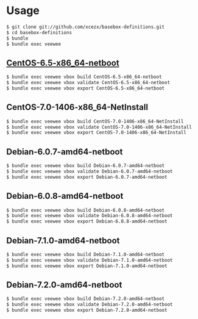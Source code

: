 Usage
=====

```sh
$ git clone git://github.com/xcezx/basebox-definitions.git
$ cd basebox-definitions
$ bundle
$ bundle exec veewee
```

[CentOS-6.5-x86_64-netboot](https://atlas.hashicorp.com/xcezx/boxes/CentOS-6.5-x86_64-netboot)
-------------------------------------------

```sh
$ bundle exec veewee vbox build CentOS-6.5-x86_64-netboot
$ bundle exec veewee vbox validate CentOS-6.5-x86_64-netboot
$ bundle exec veewee vbox export CentOS-6.5-x86_64-netboot
```

CentOS-7.0-1406-x86_64-NetInstall
-------------------------------------------

```sh
$ bundle exec veewee vbox build CentOS-7.0-1406-x86_64-NetInstall
$ bundle exec veewee vbox validate CentOS-7.0-1406-x86_64-NetInstall
$ bundle exec veewee vbox export CentOS-7.0-1406-x86_64-NetInstall
```

Debian-6.0.7-amd64-netboot
-------------------------------------------

```sh
$ bundle exec veewee vbox build Debian-6.0.7-amd64-netboot
$ bundle exec veewee vbox validate Debian-6.0.7-amd64-netboot
$ bundle exec veewee vbox export Debian-6.0.7-amd64-netboot
```

Debian-6.0.8-amd64-netboot
-------------------------------------------

```sh
$ bundle exec veewee vbox build Debian-6.0.8-amd64-netboot
$ bundle exec veewee vbox validate Debian-6.0.8-amd64-netboot
$ bundle exec veewee vbox export Debian-6.0.8-amd64-netboot
```

Debian-7.1.0-amd64-netboot
-------------------------------------------
```sh
$ bundle exec veewee vbox build Debian-7.1.0-amd64-netboot
$ bundle exec veewee vbox validate Debian-7.1.0-amd64-netboot
$ bundle exec veewee vbox export Debian-7.1.0-amd64-netboot
```

Debian-7.2.0-amd64-netboot
-------------------------------------------
```sh
$ bundle exec veewee vbox build Debian-7.2.0-amd64-netboot
$ bundle exec veewee vbox validate Debian-7.2.0-amd64-netboot
$ bundle exec veewee vbox export Debian-7.2.0-amd64-netboot
```
